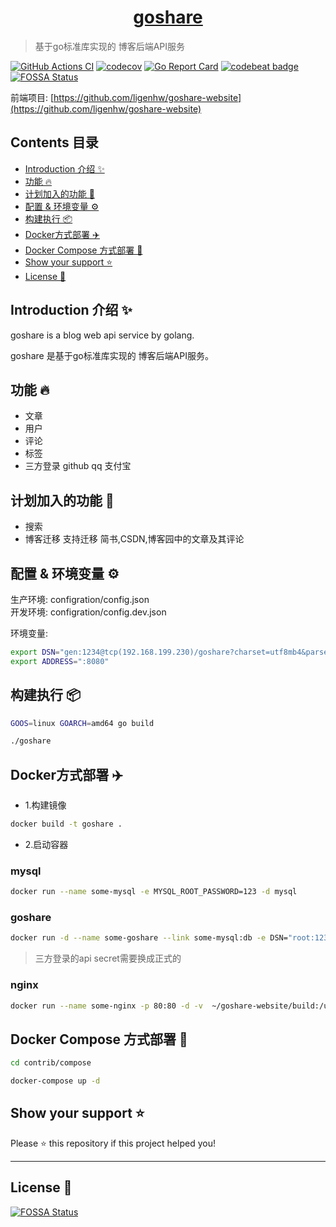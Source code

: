 <h1 align="center"><a href="https://www.bestlang.cn" target="_blank">goshare</a></h1>

> 基于go标准库实现的 博客后端API服务

[![GitHub Actions CI][ciBadge]][ciLink]
[![codecov](https://codecov.io/gh/ligenhw/goshare/branch/master/graph/badge.svg)](https://codecov.io/gh/ligenhw/goshare)
[![Go Report Card](https://goreportcard.com/badge/github.com/ligenhw/goshare)](https://goreportcard.com/report/github.com/ligenhw/goshare)
[![codebeat badge](https://codebeat.co/badges/ea8dd5a0-964f-4f34-8cae-c870629da46d)](https://codebeat.co/projects/github-com-ligenhw-goshare-master)
[![FOSSA Status](https://app.fossa.io/api/projects/git%2Bgithub.com%2Fligenhw%2Fgoshare.svg?type=shield)](https://app.fossa.io/projects/git%2Bgithub.com%2Fligenhw%2Fgoshare?ref=badge_shield)

前端项目: [https://github.com/ligenhw/goshare-website](https://github.com/ligenhw/goshare-website)

[ciBadge]: https://github.com/ligenhw/goshare/actions/workflows/go.yml/badge.svg
[ciLink]: https://github.com/ligenhw/goshare/actions/workflows/go.yml

## Contents 目录

- [Introduction 介绍 ✨](#introduction-介绍-)
- [功能 🔥](#功能-)
- [计划加入的功能 🎉](#计划加入的功能-)
- [配置 & 环境变量️️ ️⚙️](#配置--环境变量️️-️️)
- [构建执行 📦](#构建执行-)
- [Docker方式部署 ✈️](#docker方式部署-️)
- [Docker Compose 方式部署 🚀](#docker-compose-方式部署-)
- [Show your support ⭐️](#Show-your-support-)
- [License 📝](#License-)

## Introduction 介绍 ✨

goshare is a blog web api service by golang.

goshare 是基于go标准库实现的 博客后端API服务。


## 功能 🔥

* 文章
* 用户
* 评论
* 标签
* 三方登录 github qq 支付宝

## 计划加入的功能 🎉

* 搜索
* 博客迁移
  支持迁移 简书,CSDN,博客园中的文章及其评论


## 配置 & 环境变量️️ ️⚙️

生产环境: configration/config.json  
开发环境: configration/config.dev.json 

环境变量:

```bash
export DSN="gen:1234@tcp(192.168.199.230)/goshare?charset=utf8mb4&parseTime=true"
export ADDRESS=":8080"
```

## 构建执行 📦

```bash
GOOS=linux GOARCH=amd64 go build

./goshare
```

## Docker方式部署 ✈️

* 1.构建镜像
```bash
docker build -t goshare .
```

* 2.启动容器

### mysql
```bash
docker run --name some-mysql -e MYSQL_ROOT_PASSWORD=123 -d mysql
```

### goshare
```bash
docker run -d --name some-goshare --link some-mysql:db -e DSN="root:123@tcp(db)/goshare?charset=utf8&parseTime=true" goshare
```

> 三方登录的api secret需要换成正式的

### nginx
```bash
docker run --name some-nginx -p 80:80 -d -v  ~/goshare-website/build:/usr/share/nginx/html nginx
```

## Docker Compose 方式部署 🚀

```bash
cd contrib/compose

docker-compose up -d
```

## Show your support ⭐️

Please ⭐️ this repository if this project helped you!

---

## License 📝
[![FOSSA Status](https://app.fossa.io/api/projects/git%2Bgithub.com%2Fligenhw%2Fgoshare.svg?type=large)](https://app.fossa.io/projects/git%2Bgithub.com%2Fligenhw%2Fgoshare?ref=badge_large)